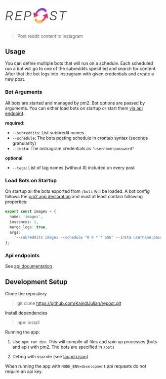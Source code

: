 <p>
<img src="/media/logo.svg" width="200px">
</p>

> Post reddit content to instagram

## Usage

You can define multiple bots that will run on a schedule. Each scheduled run a bot will go to one of the subreddits specified and search for content. After that the bot logs into instragram with given credentials and create a new post.

### Bot Arguments

All bots are started and managed by pm2. Bot options are passed by arguments. You can either load bots on startup or start them [via api endpoint](https://ig-repost-bot.herokuapp.com/documentation/static/index.html#/bot/post_api_bot).

**required**:

- `--subreddits`: List subbredit names
- `--schedule`: The bots posting schedule in crontab syntax (seconds granularity)
- `--insta`: The instragram credentials as `"username:password"`

**optional**:

- `--tags`: List of tag names (without #) included on every post

### Load Bots on Startup

On startup all the bots exported from `/bots` will be loaded. A bot config follows the [pm2 app declaration](https://pm2.keymetrics.io/docs/usage/application-declaration/#javascript-format) and must at least contain following properties:

```ts
export const images = {
  name: 'images',
  instances: 1,
  merge_logs: true,
  args:
    '--subreddits images --schedule "0 0 * * SUN" --insta username:password',
};
```

### Api endpoints

See [api documentation](https://ig-repost-bot.herokuapp.com/documentation)

## Development Setup

Clone the repository

> git clone https://github.com/KaindlJulian/repost.git

Install dependencies

> npm install

Running the app:

1. Use `npm run dev`. This will compile all files and spin up processes (bots and api) with pm2. The bots are specified in `/bots`

2. Debug with vscode (see [launch.json](.vscode/launch.json))

When running the app with `NODE_ENV=development` api requests do not require an api key.
